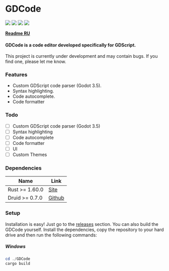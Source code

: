# GDCode

![](https://img.shields.io/github/stars/megaredb/GDEditor.svg) ![](https://img.shields.io/github/tag/megaredb/GDEditor.svg) ![](https://img.shields.io/github/release/megaredb/GDEditor.svg) ![](https://img.shields.io/github/issues/megaredb/GDEditor.svg)

**[Readme RU](https://github.com/megaredb/GDEditor/blob/master/README_RU.md)**

#### GDCode is a code editor developed specifically for GDScript.
This project is currently under development and may contain bugs.
If you find one, please let me know.

### Features

- Custom GDScript code parser (Godot 3.5).
- Syntax highlighting.
- Code autocomplete.
- Code formatter

### Todo

- [ ] Custom GDScript code parser (Godot 3.5)
- [ ] Syntax highlighting
- [ ] Code autocomplete
- [ ] Code formatter
- [ ] UI
- [ ] Custom Themes

### Dependencies

| Name  | Link |
| ------------- | ------------- |
| Rust >= 1.60.0 | [Site](https://www.rust-lang.org/) |
| Druid >= 0.7.0 | [Github](https://github.com/linebender/druid) |

### Setup

Installation is easy! Just go to the [releases](https://github.com/megaredb/GDEditor/releases) section.
You can also build the GDCode yourself. Install the dependencies, copy the repository to your hard drive and then run the following commands:

##### Windows

```powershell
cd ./GDCode
cargo build
```
